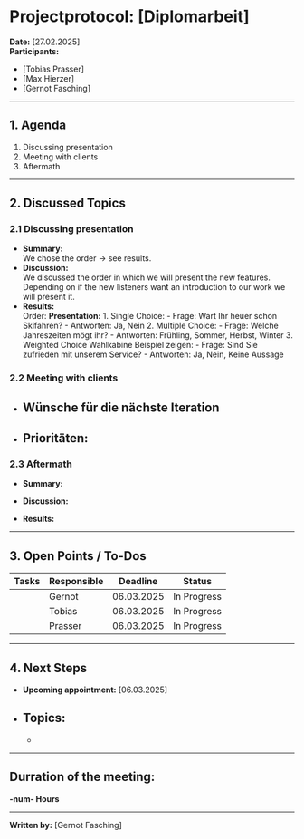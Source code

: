 # Projectprotocol: **[Diplomarbeit]**

**Date:** [27.02.2025]  
**Participants:**  
- [Tobias Prasser]  
- [Max Hierzer]  
- [Gernot Fasching]  

---

## 1. Agenda
1. Discussing presentation
2. Meeting with clients
3. Aftermath

---

## 2. Discussed Topics
### 2.1 Discussing presentation
- **Summary:**  
  We chose the order -> see results.
- **Discussion:**  
  We discussed the order in which we will present the new features. Depending on if the new listeners want an introduction to our work we will present it.
- **Results:**  
  Order:
    **Presentation:**
      1. Single Choice:
        - Frage: Wart Ihr heuer schon Skifahren?
        - Antworten: Ja, Nein
      2. Multiple Choice:
        - Frage: Welche Jahreszeiten mögt ihr?
        - Antworten: Frühling, Sommer, Herbst, Winter
      3. Weighted Choice Wahlkabine Beispiel zeigen:
        - Frage: Sind Sie zufrieden mit unserem Service?
        - Antworten: Ja, Nein, Keine Aussage  

### 2.2 Meeting with clients
- **Wünsche für die nächste Iteration**  
  - 

- **Prioritäten:**  
  - 



### 2.3 Aftermath
- **Summary:**  

- **Discussion:**  

- **Results:**  


---

## 3. Open Points / To-Dos
| Tasks              | Responsible    | Deadline       | Status       |
|--------------------|----------------|----------------|--------------|
|               | Gernot         | 06.03.2025   | In Progress  |
|               | Tobias         | 06.03.2025   | In Progress  |
|               | Prasser        | 06.03.2025   | In Progress  |

---

## 4. Next Steps
- **Upcoming appointment:** [06.03.2025]  
- **Topics:**  
  - 
  -   

---

## Durration of the meeting:
 **-num- Hours**

---

**Written by:** [Gernot Fasching]
